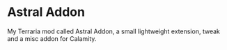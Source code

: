 # Astral Addon
My Terraria mod called Astral Addon, a small lightweight extension, tweak and a misc addon for Calamity. 
